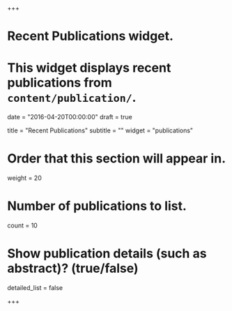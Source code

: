 +++
# Recent Publications widget.
# This widget displays recent publications from `content/publication/`.

date = "2016-04-20T00:00:00"
draft = true

title = "Recent Publications"
subtitle = ""
widget = "publications"

# Order that this section will appear in.
weight = 20

# Number of publications to list.
count = 10

# Show publication details (such as abstract)? (true/false)
detailed_list = false

+++

